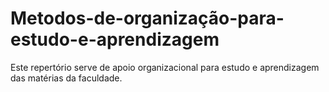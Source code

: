 # Metodos-de-organização-para-estudo-e-aprendizagem
Este repertório serve de apoio organizacional para estudo e aprendizagem das matérias da faculdade.
